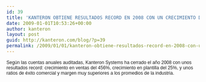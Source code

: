 ```yaml
---
id: 39
title: 'KANTERON OBTIENE RESULTADOS RECORD EN 2008 CON UN CRECIMIENTO DEL 456%'
date: 2009-01-01T10:53:26+00:00
author: kanteron
layout: post
guid: http://kanteron.com/blog/?p=39
permalink: /2009/01/01/kanteron-obtiene-resultados-record-en-2008-con-un-crecimiento-del-456/
---
```

<p style="font: normal normal normal 12px/normal Helvetica;margin: 0px">
  Según las cuentas anuales auditadas, Kanteron Systems ha cerrado el año 2008 con unos resultados record: crecimiento en ventas del 456%, crecimiento en plantilla del 25%, y unos ratios de éxito comercial y margen muy superiores a los promedios de la industria.
</p>